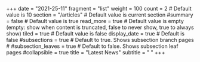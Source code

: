 +++ 
date = "2021-25-11" 
fragment = "list" 
weight = 100
count = 2 # Default value is 10
section = "/articles" # Default value is current section
#summary = false # Default value is true
read_more = true # Default value is empty (empty: show when content is truncated, false to never show, true to always show)
tiled = true # Default value is false 
display_date = true # Default is false
#subsections = true # Default to true. Shows subsection branch pages #
#subsection_leaves = true # Default to false. Shows subsection leaf pages 
#collapsible = true
title = "Latest News"
subtitle = " "
+++